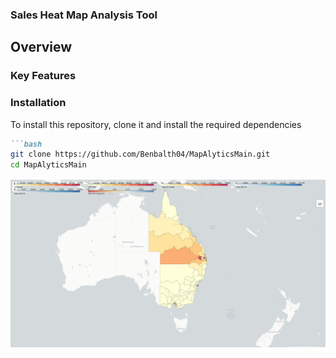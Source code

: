### Sales Heat Map Analysis Tool
## Overview

### Key Features 

### Installation 
To install this repository, clone it and install the required dependencies
```markdown
```bash
git clone https://github.com/Benbalth04/MapAlyticsMain.git
cd MapAlyticsMain
```

![Screenshot](example_images/Screenshot2.png)






